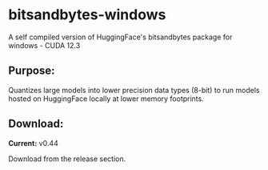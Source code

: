 # bitsandbytes-windows
A self compiled version of HuggingFace's bitsandbytes package for windows - CUDA 12.3

## Purpose:
Quantizes large models into lower precision data types (8-bit) to run models hosted on HuggingFace locally at lower memory footprints.

## Download:
**Current:** v0.44

Download from the release section.
